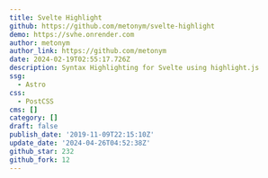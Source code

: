 ```yaml
---
title: Svelte Highlight
github: https://github.com/metonym/svelte-highlight
demo: https://svhe.onrender.com
author: metonym
author_link: https://github.com/metonym
date: 2024-02-19T02:55:17.726Z
description: Syntax Highlighting for Svelte using highlight.js
ssg:
  - Astro
css:
  - PostCSS
cms: []
category: []
draft: false
publish_date: '2019-11-09T22:15:10Z'
update_date: '2024-04-26T04:52:38Z'
github_star: 232
github_fork: 12
---
```

